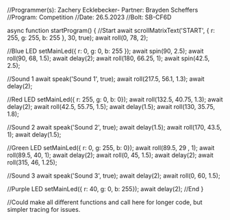 //Programmer(s): Zachery Ecklebecker- Partner: Brayden Scheffers 
//Program: Competition 
//Date: 26.5.2023 
//Bolt: SB-CF6D

async function startProgram() {
//Start 
	await scrollMatrixText('START', { r: 255, g: 255, b: 255 }, 30, true);
	await roll(0, 78, 2);
	
//Blue LED 
	setMainLed({ r: 0, g: 0, b: 255 });
	await spin(90, 2.5);
	await roll(90, 68, 1.5); 
	await delay(2); 
	await roll(180, 66.25, 1); 
	await spin(42.5, 2.5);
	
//Sound 1 
	await speak('Sound 1', true); 
	await roll(217.5, 56.1, 1.3);
	await delay(2); 
	
//Red LED 
	setMainLed({ r: 255, g: 0, b: 0}); 
	await roll(132.5, 40.75, 1.3); 
	await delay(2);
	await roll(42.5, 55.75, 1.5);
	await delay(1.5);
	await roll(130, 35.75, 1.8);
	
//Sound 2 
	await speak('Sound 2', true); 
	await delay(1.5);
	await roll(170, 43.5, 1); 
	await delay(1.5); 
	
//Green LED 
	setMainLed({ r: 0, g: 255, b: 0}); 
	await roll(89.5, 29 , 1);
	await roll(89.5, 40, 1); 
	await delay(2); 
	await roll(0, 45, 1.5); 
	await delay(2); 
	await roll(315, 46, 1.25);

//Sound 3 
	await speak('Sound 3', true); 
	await delay(2);
	await roll(0, 60, 1.5);

//Purple LED 
	setMainLed({ r: 40, g: 0, b: 255}); 
	await delay(2);
//End 
}

//Could make all different functions and call here for longer code, but simpler tracing for issues. 
